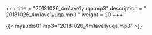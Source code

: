 +++
title = "20181026_4m1ave1yuqa.mp3"
description = " 20181026_4m1ave1yuqa.mp3 "
weight = 20
+++

{{< myaudio01 mp3="20181026_4m1ave1yuqa.mp3" >}}

